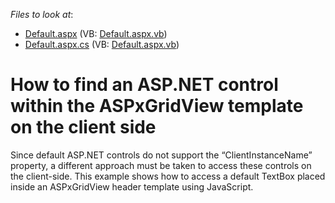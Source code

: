 <!-- default file list -->
*Files to look at*:

* [Default.aspx](./CS/WebSite/Default.aspx) (VB: [Default.aspx.vb](./VB/WebSite/Default.aspx.vb))
* [Default.aspx.cs](./CS/WebSite/Default.aspx.cs) (VB: [Default.aspx.vb](./VB/WebSite/Default.aspx.vb))
<!-- default file list end -->
# How to find an ASP.NET control within the ASPxGridView template on the client side


<p>Since default ASP.NET controls do not support the “ClientInstanceName” property, a different approach must be taken to access these controls on the client-side. This example shows how to access a default TextBox placed inside an ASPxGridView header template using JavaScript.</p>

<br/>


